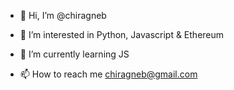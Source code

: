 - 👋 Hi, I’m @chiragneb
- 👀 I’m interested in Python, Javascript & Ethereum
- 🌱 I’m currently learning JS

- 📫 How to reach me chiragneb@gmail.com

<!---
chiragneb/chiragneb is a ✨ special ✨ repository because its `README.md` (this file) appears on your GitHub profile.
You can click the Preview link to take a look at your changes.
--->
